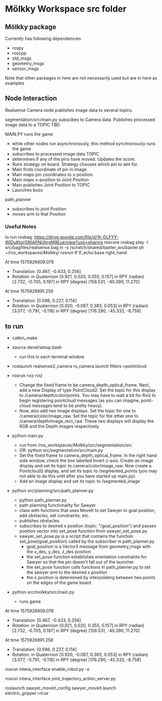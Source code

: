 # Mölkky Workspace src folder

## Mölkky package
Currently has following dependencies
- rospy
- roscpp
- std_msgs
- geometry_msgs
- sensor_msgs

Note that other packages in here are not necessarily used but are in here as examples

## Node Interaction
Realsense Camera node publishes image data to several topics.

segmentation/src/main.py subscibes to Camera data. Publishes processed image data to a TOPIC TBD

MAIN.PY runs the game
- while other nodes run asynchronously, this method synchronously runs the game
- subscribes to processed image data TOPIC
- determines if any of the pins have moved. Updates the score.
- Runs strategy on board. Strategy chooses which pin to aim for.
- Main finds coordinate of pin in image
- Main maps pin coordinates to x-position
- Main maps x-position to Joint Position
- Main publishes Joint Position to TOPIC
- Launches bozo

path_planner
- subscribes to joint Position
- moves arm to that Position

### Useful Notes
to run rosbag: https://drive.google.com/file/d/1h-DLFYY-WIDuKtqrG9ljAPNUhrgM8Eue/view?usp=sharing
roscore
rosbag play -l src/bagfiles/realsense.bag
ln -s /scratch/shared/baxter_ws/baxter.sh ~/ros_workspaces/Molkky/
rosrun tf tf_echo base right_hand

At time 1575926809.076
- Translation: [0.467, -0.433, 0.256]
- Rotation: in Quaternion [0.921, 0.020, 0.355, 0.157]
            in RPY (radian) [2.732, -0.705, 0.197]
            in RPY (degree) [156.531, -40.390, 11.270]

At time 1575926891.256
- Translation: [0.598, 0.227, 0.114]
- Rotation: in Quaternion [0.920, -0.067, 0.383, 0.053]
            in RPY (radian) [3.077, -0.791, -0.118]
            in RPY (degree) [176.290, -45.333, -6.758]

## to run
- catkin_make
- source devel/setup.bash
  - run this in each terminal window

- roslaunch realsense2_camera rs_camera.launch filters:=pointcloud

- rosrun rviz rviz
	- Change the fixed frame to be camera_depth_optical_frame. Next, add a new Display of type PointCloud2. Set the topic for this display to /camera/depth/color/points. You may have to wait a bit for Rviz to begin registering pointcloud messages (as you can imagine, point-cloud messages tend to be pretty heavy).
	- Now, also add two Image displays. Set the topic for one to /camera/color/image_raw. Set the topic for the other one to /camera/depth/image_rect_raw. These two displays will display the RGB and the Depth images respectively.

- python main.py
	- run from /ros_workspaces/Molkky/src/segmentation/src
	- OR: python src/segmentation/src/main.py
	- Set the fixed frame to camera_depth_optical_frame. In the right hand side window, check the box labelled Invert z-axis. Create an Image display and set its topic to camera/color/image_raw. Now create a Pointcloud2 display, and set its topic to /segmented_points (you may not able to do this until after you have started up main.py).
	- Add an image display and set its topic to /segmented_image

- python src/planning/src/path_planner.py
	- python path_planner.py
	- path planning functionality for Sawyer
	- class with functions that uses MoveIt to set Sawyer to goal position, add obstacles, set constraints, etc.
	- publishes obstacles
	- subscribes to desired x position (topic: "/goal_position") and passes position vector into set_pose function from sawyer_set_pose.py
	- sawyer_set_pose.py is a script that contains the function set_pose(goal_position) called by the subscriber in path_planner.py
		- goal_position is a Vector3 message from geometry_msgs with the x_des, y_des, z_des position
		- the set_pose function establishes orientation constraints for Sawyer so that the pin doesn't fall out of the launcher
		- the set_pose function calls functions in path_planner.py to set the sawyer arm to the desired x position
		- the x position is determined by interpolating between two points on the edges of the game board

- python src/molkky/src/main.py
	- runs game


At time 1575926809.076
- Translation: [0.467, -0.433, 0.256]
- Rotation: in Quaternion [0.921, 0.020, 0.355, 0.157]
            in RPY (radian) [2.732, -0.705, 0.197]
            in RPY (degree) [156.531, -40.390, 11.270]


At time 1575926891.256
- Translation: [0.598, 0.227, 0.114]
- Rotation: in Quaternion [0.920, -0.067, 0.383, 0.053]
            in RPY (radian) [3.077, -0.791, -0.118]
            in RPY (degree) [176.290, -45.333, -6.758]


rosrun intera_interface enable_robot.py -e

rosrun intera_interface joint_trajectory_action_server.py

roslaunch sawyer_moveit_config sawyer_moveit.launch electric_gripper:=true

